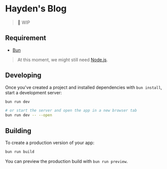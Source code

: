 # Hayden's Blog

> 🚧 WIP

## Requirement

- [Bun](https://bun.sh/)

> At this moment, we might still need [Node.js](https://nodejs.org/en).

## Developing

Once you've created a project and installed dependencies with `bun install`, start a development server:

```bash
bun run dev

# or start the server and open the app in a new browser tab
bun run dev -- --open
```

## Building

To create a production version of your app:

```bash
bun run build
```

You can preview the production build with `bun run preview`.
